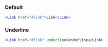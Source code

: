 ### Default

```jsx
<Link href="#link">Link</Link>
```

### Underline

```jsx
<Link href="#link" underline>Underline</Link>
```
